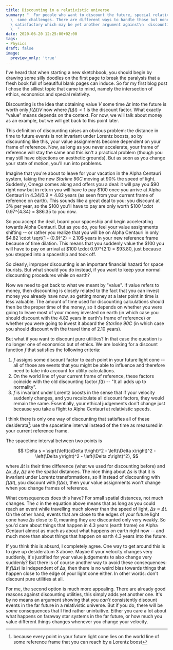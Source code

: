 ```yaml
---
title: Discounting in a relativistic universe
summary: "  For people who want to discount the future, special relativity creates\n\
  \  some challenges. There are different ways to handle those but none\n  seem completely\
  \ satisfactory which may be yet another argument against\n  discounting pure utilities.\n\
  \  "
date: 2020-06-20 12:25:00+02:00
tags:
- Physics
draft: false
image:
  preview_only: 'true'
---
```


I've heard that when starting a new sketchbook, you should begin by
drawing some silly doodles on the first page to break the paralysis
that a fresh book full of beautiful blank pages can induce.
So for my first blog post I chose the silliest
topic that came to mind, namely the intersection of ethics, economics
and special relativity.

Discounting is the idea that obtaining value $V$ some time $\Delta t$ into the future
is worth only $f(\Delta t)V$ now where $f(\Delta t) < 1$ is the discount factor.
What exactly "value" means depends on the context. For now, we will talk about money
as an example, but we will get back to this point later.

This definition of discounting raises an obvious problem: the distance in time to future events is not
invariant under Lorentz boosts, so by discounting like this, your value assignments
become dependent on your frame of reference. Now, as long as you never accelerate,
your frame of reference will stay the same and this isn't a practical problem
(though you may still have objections on aesthetic grounds). But as soon as you change your
state of motion, you'll run into problems.

Imagine that you're about to leave for your vacation in the Alpha Centauri system,
taking the new _Starline 90C_ moving at 90% the speed of light.
Suddenly, Omega comes along and offers you a deal: it will pay you \$90 right now
but in return you will have to pay \$100 once you arrive at Alpha Centauri in
$4.34 / 0.9 = 4.82$ years (as seen from your current
frame of reference on earth). This sounds like a great deal to you: you discount
at 3% per year, so the \$100 you'll have to pay are only worth
\$100 \cdot 0.97^{4.34} = \$86.35 to you now.

So you accept the deal, board your spaceship and begin accelerating towards
Alpha Centauri. But as you do, you feel your value assignments shifting
-- or rather you realize that you will be on Alpha Centauri in only
$4.82 \cdot \sqrt{1 - (0.9)^2} = 2.10$ years
in your new reference frame because of time dilation.
This means that you suddenly value the \$100 you will have to pay on arrival
at \$100 \cdot 0.97^{2.1} = \$93.80,
just because you stepped into a spaceship and took off.

So clearly, improper discounting is an important financial hazard for
space tourists. But what should you do instead, if you want to keep
your normal discounting procedures while on earth?

Now we need to get back to what we meant by "value". If value refers to money,
then discounting is closely related to the fact that you can invest money you
already have now, so getting money at a later point in time is less valuable.
The amount of time used for discounting calculations should then be the proper time
of the money, so it depends on whether you were going to leave most of your
money invested on earth (in which case you should discount with the 4.82 years
in earth's frame of reference) or whether you were going to invest it aboard
the _Starline 90C_ (in which case you should discount with the travel time
of 2.10 years).

But what if you want to discount pure utilities? In that case the question
is no longer one of economics but of ethics. We are looking for a discount
function $f$ that satisfies the following criteria:

1.  $f$ assigns some discount factor to each point in your future light cone
    -- all of those are events that you might be able to influence and
    therefore need to take into account for utility calculations.
2.  On the world line of your current frame of reference, these factors coincide
    with the old discounting factor $f(t)$ -- "It all adds up
    to normality".
3.  $f$ is invariant under Lorentz boosts in the sense that if your
    velocity suddenly changes, and you recalculate all discount factors,
    they would remain the same. Essentially, your ethical judgements
    don't change just because you take a flight to Alpha Centauri at
    relativistic speeds.

I think there is only one way of discounting that satisfies all of these
desiderata[^1]:
use the spacetime interval instead of the time as measured in your current
reference frame.

The spacetime interval between two points is

$$
\Delta s = \sqrt{\left(c\Delta t\right)^2 - \left(\Delta x\right)^2 -
\left(\Delta y\right)^2 - \left(\Delta z\right)^2},
$$

where $\Delta t$ is their time difference (what we used for discounting before)
and $\Delta x, \Delta y, \Delta z$ are the spatial distances. The nice
thing about $\Delta s$ is that it is invariant under Lorentz transformations,
so if instead of discounting with $f(\Delta t)$, you discount with $f(\Delta s)$,
then your value assignments won't change when you change frames of reference.

What consequences does this have? For small spatial distances, not much changes.
The $c$ in the equation above means that as long as you could reach
an event while travelling much slower than the speed of light, $\Delta s \approx \Delta t$.
On the other hand, events that are close to the edges of your future light cone
have $\Delta s$ close to 0, meaning they are discounted only very weakly.
So you'd care about things that happen in 4.3 years (earth frame) on Alpha Centauri
almost as much as about what happens on earth right now -- and much more than
about things that happen on earth 4.3 years into the future.

If you think this is absurd, I completely agree. One way to get around this is
to give up desideratum 3 above. Maybe if your velocity changes very suddenly,
it's justified for your value judgements to also change very suddenly?
But there is of course another way to avoid these consequences: if $f(\Delta s)$
is independent of $\Delta s$, then there is no weird bias towards things that
happen close to the edge of your light cone either. In other words: don't discount
pure utilities at all.

For me, the second option is much more appealing. There are already good
reasons against discounting utilities, this simply adds yet another one.
It's by no means an argument showing that you _can't_ consistently discount
events in the far future in a relativistic universe. But if you do, there will
be _some_ consequences that I find rather unintuitive. Either you care a lot
about what happens on faraway star systems in the far future, or how much
you value different things changes whenever you change your velocity.

[^1]: because every point in your future light cone lies on the world line of some reference frame that you can reach by a Lorentz boost
